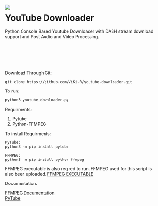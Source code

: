 <img align='left' src='https://github.com/ViKi-R/youtube-downloader/blob/main/youtube.ico'></img>

# YouTube Downloader
Python Console Based Youtube Downloader with DASH stream download support and Post Audio and Video Processing. 
</br>
</br>
</br>
</br>
</br>
</br>
</br>
Download Through Git:
```
git clone https://github.com/ViKi-R/youtube-downloader.git
```

To run:
```python
python3 youtube_downloader.py 
```

Requirments:

1) Pytube
2) Python-FFMPEG

To install Requirments:

```
PyTube:
python3 -m pip install pytube

FFMPEG:
python3 -m pip install python-ffmpeg
```

FFMPEG executable is also reqired to run.
FFMPEG used for this script is also been uploaded.
[FFMPEG EXECUTABLE](https://ffmpeg.org/download.html)

Documentation:

[FFMPEG Documentation](https://ffmpeg.org/ffmpeg.html)</br>
[PyTube](https://github.com/pytube/pytube)
